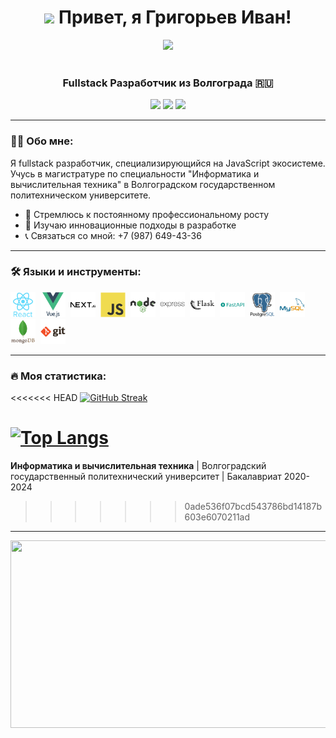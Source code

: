 <h1 align="center">
  <img src="https://media.giphy.com/media/hvRJCLFzcasrR4ia7z/giphy.gif" width="30px"/> 
  Привет, я Григорьев Иван!
</h1>

<div id="header" align="center">
  <img src="https://media.giphy.com/media/M9gbBd9nbDrOTu1Mqx/giphy.gif" width="100"/>
</div>

<div align="center">
  <img src="https://komarev.com/ghpvc/?username=Negibkaya&style=flat-square&color=blue" alt=""/>
</div>

<h3 align="center">Fullstack Разработчик из Волгограда 🇷🇺</h3>

<p align="center">
  <a href="mailto:grigona4@mail.com"><img src="https://img.shields.io/badge/Email-D14836?style=for-the-badge&logo=gmail&logoColor=white"/></a>
  <a href="https://t.me/Negibkiy"><img src="https://img.shields.io/badge/Telegram-2CA5E0?style=for-the-badge&logo=telegram&logoColor=white"/></a>
  <a href="https://vk.com/negibkiy"><img src="https://img.shields.io/badge/VK-4680C2?style=for-the-badge&logo=vk&logoColor=white"/></a>
</p>

---

### 👨‍💻 Обо мне:

Я fullstack разработчик, специализирующийся на JavaScript экосистеме. Учусь в магистратуре по специальности "Информатика и вычислительная техника" в Волгоградском государственном политехническом университете.

- 🔭 Стремлюсь к постоянному профессиональному росту
- 🌱 Изучаю инновационные подходы в разработке
- 📞 Связаться со мной: +7 (987) 649-43-36

---

### 🛠 Языки и инструменты:

<div>
  <img src="https://github.com/devicons/devicon/blob/master/icons/react/react-original-wordmark.svg" title="React" alt="React" width="40" height="40"/>&nbsp;
  <img src="https://github.com/devicons/devicon/blob/master/icons/vuejs/vuejs-original-wordmark.svg" title="Vue" alt="Vue" width="40" height="40"/>&nbsp;
  <img src="https://github.com/devicons/devicon/blob/master/icons/nextjs/nextjs-original-wordmark.svg" title="Next.js" alt="Next.js" width="40" height="40"/>&nbsp;
  <img src="https://github.com/devicons/devicon/blob/master/icons/javascript/javascript-original.svg" title="JavaScript" alt="JavaScript" width="40" height="40"/>&nbsp;
  <img src="https://github.com/devicons/devicon/blob/master/icons/nodejs/nodejs-original-wordmark.svg" title="NodeJS" alt="NodeJS" width="40" height="40"/>&nbsp;
  <img src="https://github.com/devicons/devicon/blob/master/icons/express/express-original-wordmark.svg" title="Express" alt="Express" width="40" height="40"/>&nbsp;
  <img src="https://github.com/devicons/devicon/blob/master/icons/flask/flask-original-wordmark.svg" title="Flask" alt="Flask" width="40" height="40"/>&nbsp;
  <img src="https://github.com/devicons/devicon/blob/master/icons/fastapi/fastapi-original-wordmark.svg" title="FastAPI" alt="FastAPI" width="40" height="40"/>&nbsp;
  <img src="https://github.com/devicons/devicon/blob/master/icons/postgresql/postgresql-original-wordmark.svg" title="PostgreSQL" alt="PostgreSQL" width="40" height="40"/>&nbsp;
  <img src="https://github.com/devicons/devicon/blob/master/icons/mysql/mysql-original-wordmark.svg" title="MySQL"  alt="MySQL" width="40" height="40"/>&nbsp;
  <img src="https://github.com/devicons/devicon/blob/master/icons/mongodb/mongodb-original-wordmark.svg" title="MongoDB" alt="MongoDB" width="40" height="40"/>&nbsp;
  <img src="https://github.com/devicons/devicon/blob/master/icons/git/git-original-wordmark.svg" title="Git" alt="Git" width="40" height="40"/>
</div>

---

### 🔥 Моя статистика:

<<<<<<< HEAD
[![GitHub Streak](http://github-readme-streak-stats.herokuapp.com?user=Negibkaya&theme=dark&background=000000)](https://git.io/streak-stats)

[![Top Langs](https://github-readme-stats.vercel.app/api/top-langs/?username=Negibkaya&layout=compact&theme=vision-friendly-dark)](https://github.com/anuraghazra/github-readme-stats)
=======
**Информатика и вычислительная техника** | Волгоградский государственный политехнический университет | Бакалавриат 2020-2024
>>>>>>> 0ade536f07bcd543786bd14187b603e6070211ad

---

<div align="center">
  <img src="https://media.giphy.com/media/dWesBcTLavkZuG35MI/giphy.gif" width="600" height="300"/>
</div>
